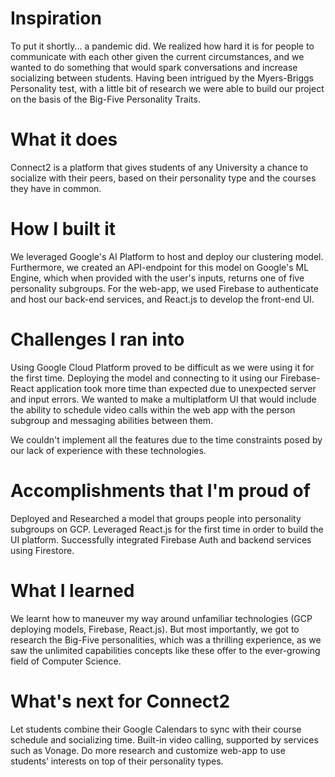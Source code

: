 Inspiration
===========
To put it shortly... a pandemic did. We realized how hard it is for people to communicate with each other given the current circumstances, and we wanted to do something that would spark conversations and increase socializing between students. Having been intrigued by the Myers-Briggs Personality test, with a little bit of research we were able to build our project on the basis of the Big-Five Personality Traits.

What it does
=============
Connect2 is a platform that gives students of any University a chance to socialize with their peers, based on their personality type and the courses they have in common.

How I built it
==============
We leveraged Google's AI Platform to host and deploy our clustering model. Furthermore, we created an API-endpoint for this model on Google's ML Engine, which when provided with the user's inputs, returns one of five personality subgroups. For the web-app, we used Firebase to authenticate and host our back-end services, and React.js to develop the front-end UI.

Challenges I ran into
=====================
Using Google Cloud Platform proved to be difficult as we were using it for the first time. Deploying the model and connecting to it using our Firebase-React application took more time than expected due to unexpected server and input errors. We wanted to make a multiplatform UI that would include the ability to schedule video calls within the web app with the person subgroup and messaging abilities between them.

We couldn't implement all the features due to the time constraints posed by our lack of experience with these technologies.

Accomplishments that I'm proud of
=================================
Deployed and Researched a model that groups people into personality subgroups on GCP. Leveraged React.js for the first time in order to build the UI platform. Successfully integrated Firebase Auth and backend services using Firestore.

What I learned
===============
We learnt how to maneuver my way around unfamiliar technologies (GCP deploying models, Firebase, React.js). But most importantly, we got to research the Big-Five personalities, which was a thrilling experience, as we saw the unlimited capabilities concepts like these offer to the ever-growing field of Computer Science.

What's next for Connect2
========================
Let students combine their Google Calendars to sync with their course schedule and socializing time. Built-in video calling, supported by services such as Vonage. Do more research and customize web-app to use students’ interests on top of their personality types.
